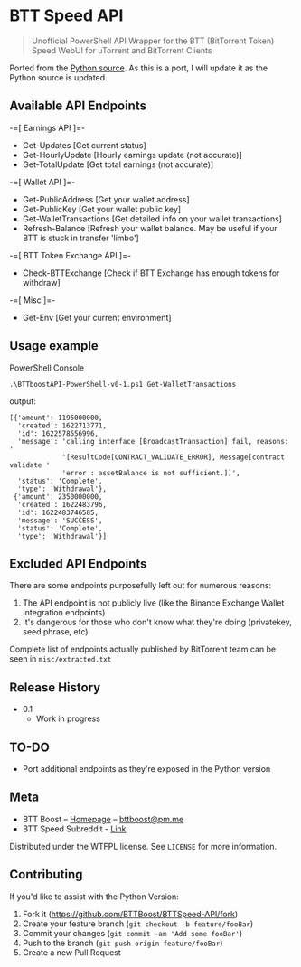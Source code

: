 # BTT Speed API
> Unofficial PowerShell API Wrapper for the BTT (BitTorrent Token) Speed WebUI for uTorrent and BitTorrent Clients

Ported from the [Python source](https://github.com/BTTBoost/BTTSpeed-API). As this is a port, I will update it as the Python source is updated.

## Available API Endpoints

-=[ Earnings API ]=-
* Get-Updates               [Get current status]
* Get-HourlyUpdate          [Hourly earnings update (not accurate)]
* Get-TotalUpdate           [Get total earnings (not accurate)]

-=[ Wallet API ]=-
* Get-PublicAddress         [Get your wallet address]
* Get-PublicKey             [Get your wallet public key]
* Get-WalletTransactions    [Get detailed info on your wallet transactions]
* Refresh-Balance           [Refresh your wallet balance. May be useful if your BTT is stuck in transfer 'limbo']

-=[ BTT Token Exchange API ]=-
* Check-BTTExchange         [Check if BTT Exchange has enough tokens for withdraw]

-=[ Misc ]=-
* Get-Env                   [Get your current environment]

## Usage example

PowerShell Console

```
.\BTTboostAPI-PowerShell-v0-1.ps1 Get-WalletTransactions
```

output:
```
[{'amount': 1195000000,
  'created': 1622713771,
  'id': 1622578556996,
  'message': 'calling interface [BroadcastTransaction] fail, reasons: '
             '[ResultCode[CONTRACT_VALIDATE_ERROR], Message[contract validate '
             'error : assetBalance is not sufficient.]]',
  'status': 'Complete',
  'type': 'Withdrawal'},
 {'amount': 2350000000,
  'created': 1622483796,
  'id': 1622483746585,
  'message': 'SUCCESS',
  'status': 'Complete',
  'type': 'Withdrawal'}]
```

## Excluded API Endpoints
There are some endpoints purposefully left out for numerous reasons: 
1) The API endpoint is not publicly live (like the Binance Exchange Wallet Integration endpoints)
2) It's dangerous for those who don't know what they're doing (privatekey, seed phrase, etc)

Complete list of endpoints actually published by BitTorrent team can be seen in ``misc/extracted.txt``


## Release History

* 0.1
    * Work in progress

## TO-DO

* Port additional endpoints as they're exposed in the Python version

## Meta

* BTT Boost – [Homepage](https://bttboost.com) – bttboost@pm.me
* BTT Speed Subreddit - [Link](https://reddit.com/r/BTT_Speed)

Distributed under the WTFPL license. See ``LICENSE`` for more information.

## Contributing

If you'd like to assist with the Python Version:
1. Fork it (<https://github.com/BTTBoost/BTTSpeed-API/fork>)
2. Create your feature branch (`git checkout -b feature/fooBar`)
3. Commit your changes (`git commit -am 'Add some fooBar'`)
4. Push to the branch (`git push origin feature/fooBar`)
5. Create a new Pull Request
